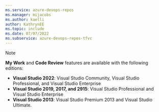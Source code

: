 ```yaml
---
ms.service: azure-devops-repos
ms.manager: mijacobs
ms.author: kaelli
author: KathrynEE
ms.topic: include
ms.date: 07/07/2022
ms.subservice: azure-devops-repos-tfvc
---
```


> [!NOTE]  
> **My Work** and **Code Review** features are available with the following editions:  
> - **Visual Studio 2022**: Visual Studio Community, Visual Studio Professional, and Visual Studio Enterprise  
> - **Visual Studio 2019, 2017, and 2915**: Visual Studio Professional and Visual Studio Enterprise  
> - **Visual Studio 2013**: Visual Studio Premium 2013 and Visual Studio Ultimate.   

